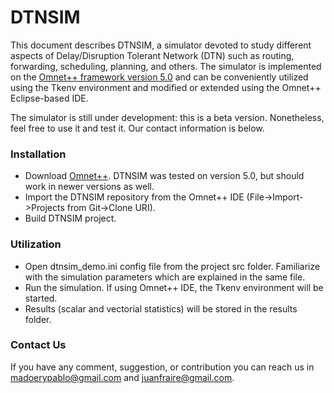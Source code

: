 # DTNSIM #

This document describes DTNSIM, a simulator devoted to study different aspects of Delay/Disruption Tolerant Network (DTN) such as routing, forwarding, scheduling, planning, and others. The simulator is implemented on the [Omnet++ framework version 5.0](https://omnetpp.org/) and can be conveniently utilized using the Tkenv environment and modified or extended using the Omnet++ Eclipse-based IDE.

The simulator is still under development: this is a beta version. Nonetheless, feel free to use it and test it. Our contact information is below. 

### Installation ###

* Download [Omnet++](https://omnetpp.org/omnetpp). DTNSIM was tested on version 5.0, but should work in newer versions as well.
* Import the DTNSIM repository from the Omnet++ IDE (File->Import->Projects from Git->Clone URI).
* Build DTNSIM project.

### Utilization ###

* Open dtnsim_demo.ini config file from the project src folder. Familiarize with the simulation parameters which are explained in the same file.
* Run the simulation. If using Omnet++ IDE, the Tkenv environment will be started. 
* Results (scalar and vectorial statistics) will be stored in the results folder.

### Contact Us ###

If you have any comment, suggestion, or contribution you can reach us in madoerypablo@gmail.com and juanfraire@gmail.com.